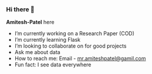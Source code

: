 ### Hi there 👋


**Amitesh-Patel** here

-  I’m currently working on a Research Paper (COD)
-  I’m currently learning Flask
-  I’m looking to collaborate on for good projects
-  Ask me about data
-  How to reach me: Email - mr.amiteshpatel@gamil.com
-  Fun fact: I see data everywhere


